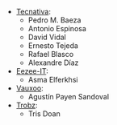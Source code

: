 - [Tecnativa](https://www.tecnativa.com):
  - Pedro M. Baeza
  - Antonio Espinosa
  - David Vidal
  - Ernesto Tejeda
  - Rafael Blasco
  - Alexandre Díaz
- [Eezee-IT](https://www.eezee-it.com):
  - Asma Elferkhsi
- [Vauxoo](https://www.vauxoo.com):
  - Agustín Payen Sandoval
- [Trobz](https://www.trobz.com):
  - Tris Doan
